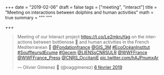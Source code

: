 +++
date = "2019-02-06"
draft = false
tags = ["meeting", "interact"]
title = "Meeting on interactions between dolphins and human activities"
math = true
summary = """
"""

+++

<blockquote class="twitter-tweet" data-lang="fr"><p lang="en" dir="ltr">Meeting of our Interact project <a href="https://t.co/Le2mkruYag">https://t.co/Le2mkruYag</a> on the interactions between bottlenose 🐬 and human activities in the French Mediterranean 🌊 <a href="https://twitter.com/Fondationfrance?ref_src=twsrc%5Etfw">@Fondationfrance</a> <a href="https://twitter.com/GIS_3M?ref_src=twsrc%5Etfw">@GIS_3M</a> <a href="https://twitter.com/hashtag/EcoOc%C3%A9anInstitut?src=hash&amp;ref_src=twsrc%5Etfw">#EcoOcéanInstitut</a> <a href="https://twitter.com/hashtag/SouffleursdEcume?src=hash&amp;ref_src=twsrc%5Etfw">#SouffleursdEcume</a> <a href="https://twitter.com/hashtag/Gecem?src=hash&amp;ref_src=twsrc%5Etfw">#Gecem</a> <a href="https://twitter.com/LIENSsCNRSULR?ref_src=twsrc%5Etfw">@LIENSsCNRSULR</a> <a href="https://twitter.com/WWFFrance?ref_src=twsrc%5Etfw">@WWFFrance</a> <a href="https://twitter.com/WWFFrance_Press?ref_src=twsrc%5Etfw">@WWFFrance_Press</a> <a href="https://twitter.com/CNRS_OccitaniE?ref_src=twsrc%5Etfw">@CNRS_OccitaniE</a> <a href="https://t.co/hAJPnumxAr">pic.twitter.com/hAJPnumxAr</a></p>&mdash; Olivier Gimenez 🖖 (@oaggimenez) <a href="https://twitter.com/oaggimenez/status/1093081227941289984?ref_src=twsrc%5Etfw">6 février 2019</a></blockquote>
<script a src="https://platform.twitter.com/widgets.js" charset="utf-8"></script>
